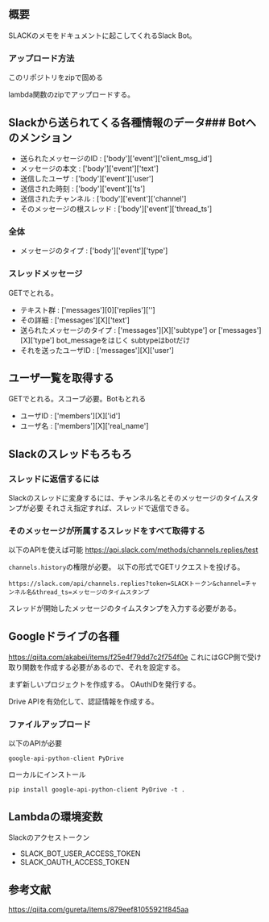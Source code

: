 ## 概要
SLACKのメモをドキュメントに起こしてくれるSlack Bot。

### アップロード方法
このリポジトリをzipで固める

lambda関数のzipでアップロードする。

## Slackから送られてくる各種情報のデータ### Botへのメンション
- 送られたメッセージのID : ['body']['event']['client_msg_id']
- メッセージの本文 : ['body']['event']['text']
- 送信したユーザ : ['body']['event']['user']
- 送信された時刻 : ['body']['event']['ts']
- 送信されたチャンネル : ['body']['event']['channel']
- そのメッセージの根スレッド : ['body']['event']['thread_ts']

### 全体
- メッセージのタイプ : ['body']['event']['type']

### スレッドメッセージ
GETでとれる。
- テキスト群 : ['messages'][0]['replies']['']
- その詳細 : ['messages'][X]['text']
- 送られたメッセージのタイプ : ['messages'][X]['subtype'] or ['messages'][X]['type']
bot_messageをはじく
subtypeはbotだけ
- それを送ったユーザID : ['messages'][X]['user']

## ユーザ一覧を取得する
GETでとれる。スコープ必要。Botもとれる
- ユーザID : ['members'][X]['id']
- ユーザ名 : ['members'][X]['real_name']

## Slackのスレッドもろもろ
### スレッドに返信するには
Slackのスレッドに変身するには、チャンネル名とそのメッセージのタイムスタンプが必要
それさえ指定すれば、スレッドで返信できる。

### そのメッセージが所属するスレッドをすべて取得する
以下のAPIを使えば可能
https://api.slack.com/methods/channels.replies/test

`channels.history`の権限が必要。
以下の形式でGETリクエストを投げる。
```
https://slack.com/api/channels.replies?token=SLACKトークン&channel=チャンネル名&thread_ts=メッセージのタイムスタンプ
```
スレッドが開始したメッセージのタイムスタンプを入力する必要がある。

## Googleドライブの各種
https://qiita.com/akabei/items/f25e4f79dd7c2f754f0e
これにはGCP側で受け取り関数を作成する必要があるので、それを設定する。

まず新しいプロジェクトを作成する。
OAuthIDを発行する。

Drive APIを有効化して、認証情報を作成する。
### ファイルアップロード
以下のAPIが必要
```
google-api-python-client PyDrive
```

ローカルにインストール
```
pip install google-api-python-client PyDrive -t .
```



## Lambdaの環境変数
Slackのアクセストークン
- SLACK_BOT_USER_ACCESS_TOKEN
- SLACK_OAUTH_ACCESS_TOKEN

## 参考文献
https://qiita.com/gureta/items/879eef81055921f845aa
